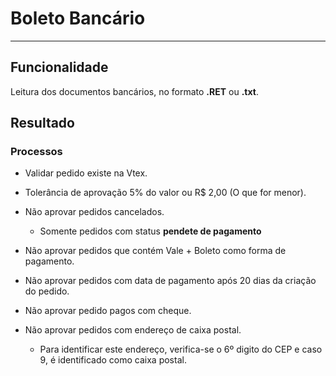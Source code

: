 # Boleto Bancário

---

## Funcionalidade

Leitura dos documentos bancários, no formato **.RET** ou **.txt**.

## Resultado

### Processos

* Validar pedido existe na Vtex.

* Tolerância de aprovação 5% do valor ou R$ 2,00 (O que for menor).

* Não aprovar pedidos cancelados.

	* Somente pedidos com status **pendete de pagamento**

* Não aprovar pedidos que contém Vale + Boleto como forma de pagamento.

* Não aprovar pedidos com data de pagamento após 20 dias da criação do pedido.

* Não aprovar pedido pagos com cheque.

* Não aprovar pedidos com endereço de caixa postal.

	* Para identificar este endereço, verifica-se o 6º digito do CEP e caso 9, é identificado como caixa postal.
